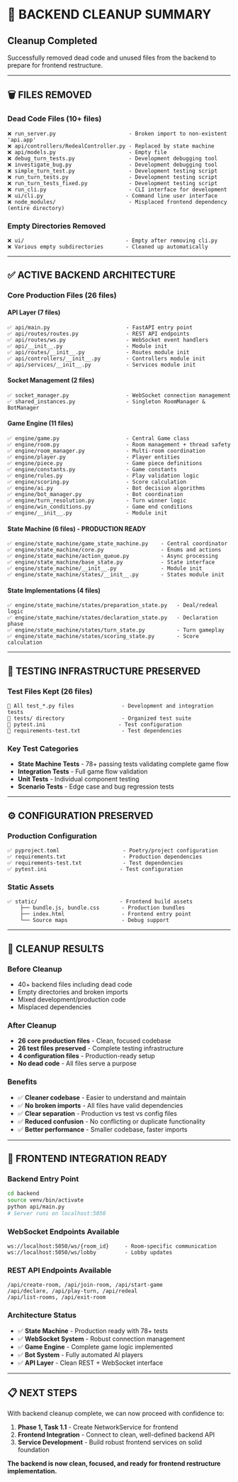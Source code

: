 # 🧹 **BACKEND CLEANUP SUMMARY**

## **Cleanup Completed**
Successfully removed dead code and unused files from the backend to prepare for frontend restructure.

---

## **🗑️ FILES REMOVED**

### **Dead Code Files (10+ files)**
```
❌ run_server.py                       - Broken import to non-existent 'api.app'
❌ api/controllers/RedealController.py - Replaced by state machine
❌ api/models.py                       - Empty file
❌ debug_turn_tests.py                 - Development debugging tool
❌ investigate_bug.py                  - Development debugging tool
❌ simple_turn_test.py                 - Development testing script
❌ run_turn_tests.py                   - Development testing script
❌ run_turn_tests_fixed.py             - Development testing script
❌ run_cli.py                          - CLI interface for development
❌ ui/cli.py                          - Command line user interface
❌ node_modules/                       - Misplaced frontend dependency (entire directory)
```

### **Empty Directories Removed**
```
❌ ui/                                - Empty after removing cli.py
❌ Various empty subdirectories       - Cleaned up automatically
```

---

## **✅ ACTIVE BACKEND ARCHITECTURE** 

### **Core Production Files (26 files)**

#### **API Layer (7 files)**
```
✅ api/main.py                        - FastAPI entry point
✅ api/routes/routes.py               - REST API endpoints
✅ api/routes/ws.py                   - WebSocket event handlers
✅ api/__init__.py                    - Module init
✅ api/routes/__init__.py             - Routes module init
✅ api/controllers/__init__.py        - Controllers module init
✅ api/services/__init__.py           - Services module init
```

#### **Socket Management (2 files)**
```
✅ socket_manager.py                  - WebSocket connection management
✅ shared_instances.py                - Singleton RoomManager & BotManager
```

#### **Game Engine (11 files)**
```
✅ engine/game.py                     - Central Game class
✅ engine/room.py                     - Room management + thread safety
✅ engine/room_manager.py             - Multi-room coordination
✅ engine/player.py                   - Player entities
✅ engine/piece.py                    - Game piece definitions
✅ engine/constants.py                - Game constants
✅ engine/rules.py                    - Play validation logic
✅ engine/scoring.py                  - Score calculation
✅ engine/ai.py                       - Bot decision algorithms
✅ engine/bot_manager.py              - Bot coordination
✅ engine/turn_resolution.py          - Turn winner logic
✅ engine/win_conditions.py           - Game end conditions
✅ engine/__init__.py                 - Module init
```

#### **State Machine (6 files) - PRODUCTION READY**
```
✅ engine/state_machine/game_state_machine.py    - Central coordinator
✅ engine/state_machine/core.py                  - Enums and actions
✅ engine/state_machine/action_queue.py          - Async processing
✅ engine/state_machine/base_state.py            - State interface
✅ engine/state_machine/__init__.py              - Module init
✅ engine/state_machine/states/__init__.py       - States module init
```

#### **State Implementations (4 files)**
```
✅ engine/state_machine/states/preparation_state.py   - Deal/redeal logic
✅ engine/state_machine/states/declaration_state.py   - Declaration phase
✅ engine/state_machine/states/turn_state.py          - Turn gameplay
✅ engine/state_machine/states/scoring_state.py       - Score calculation
```

---

## **🧪 TESTING INFRASTRUCTURE PRESERVED**

### **Test Files Kept (26 files)**
```
🧪 All test_*.py files               - Development and integration tests
🧪 tests/ directory                  - Organized test suite
🧪 pytest.ini                       - Test configuration
🧪 requirements-test.txt             - Test dependencies
```

### **Key Test Categories**
- **State Machine Tests** - 78+ passing tests validating complete game flow
- **Integration Tests** - Full game flow validation
- **Unit Tests** - Individual component testing
- **Scenario Tests** - Edge case and bug regression tests

---

## **⚙️ CONFIGURATION PRESERVED**

### **Production Configuration**
```
✅ pyproject.toml                    - Poetry/project configuration
✅ requirements.txt                  - Production dependencies
✅ requirements-test.txt             - Test dependencies
✅ pytest.ini                       - Test configuration
```

### **Static Assets**
```
✅ static/                          - Frontend build assets
    ├── bundle.js, bundle.css       - Production bundles
    ├── index.html                  - Frontend entry point
    └── Source maps                 - Debug support
```

---

## **🎯 CLEANUP RESULTS**

### **Before Cleanup**
- 40+ backend files including dead code
- Empty directories and broken imports
- Mixed development/production code
- Misplaced dependencies

### **After Cleanup**
- **26 core production files** - Clean, focused codebase
- **26 test files preserved** - Complete testing infrastructure
- **4 configuration files** - Production-ready setup
- **No dead code** - All files serve a purpose

### **Benefits**
- ✅ **Cleaner codebase** - Easier to understand and maintain
- ✅ **No broken imports** - All files have valid dependencies
- ✅ **Clear separation** - Production vs test vs config files
- ✅ **Reduced confusion** - No conflicting or duplicate functionality
- ✅ **Better performance** - Smaller codebase, faster imports

---

## **🔌 FRONTEND INTEGRATION READY**

### **Backend Entry Point**
```bash
cd backend
source venv/bin/activate
python api/main.py
# Server runs on localhost:5050
```

### **WebSocket Endpoints Available**
```
ws://localhost:5050/ws/{room_id}     - Room-specific communication
ws://localhost:5050/ws/lobby         - Lobby updates
```

### **REST API Endpoints Available**
```
/api/create-room, /api/join-room, /api/start-game
/api/declare, /api/play-turn, /api/redeal
/api/list-rooms, /api/exit-room
```

### **Architecture Status**
- ✅ **State Machine** - Production ready with 78+ tests
- ✅ **WebSocket System** - Robust connection management
- ✅ **Game Engine** - Complete game logic implemented
- ✅ **Bot System** - Fully automated AI players
- ✅ **API Layer** - Clean REST + WebSocket interface

---

## **📋 NEXT STEPS**

With backend cleanup complete, we can now proceed with confidence to:

1. **Phase 1, Task 1.1** - Create NetworkService for frontend
2. **Frontend Integration** - Connect to clean, well-defined backend API
3. **Service Development** - Build robust frontend services on solid foundation

**The backend is now clean, focused, and ready for frontend restructure implementation.**